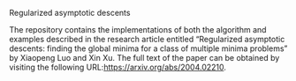 Regularized asymptotic descents

The repository contains the implementations of both the algorithm and examples described in the research article entitled “Regularized asymptotic descents: finding the global minima for a class of multiple minima problems” by Xiaopeng Luo and Xin Xu. The full text of the paper can be obtained by visiting the following URL:https://arxiv.org/abs/2004.02210.
